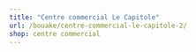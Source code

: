 ```yaml
---
title: "Centre commercial Le Capitole"
url: /bouake/centre-commercial-le-capitole-2/
shop: centre commercial
---
```

